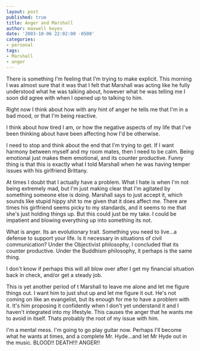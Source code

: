 ```yaml
---
layout: post
published: true
title: Anger and Marshall
author: maxwell keyes
date: '2003-10-06 22:02:00 -0500'
categories:
- personal
tags:
- Marshall
- anger
---
```


There is something I'm feeling that I'm trying to make explicit. This morning I was almost sure that it was that I felt
that Marshall was acting like he fully understood what he was talking about, however what he was telling me I soon did
agree with when I opened up to talking to him.

Right now I think about how with any hint of anger he tells me that I'm in a bad mood, or that I'm being reactive.

I think about how tired I am, or how the negative aspects of my life that I've been thinking about have been affecting
how I'd be otherwise.

I need to stop and think about the end that I'm trying to get. If I want harmony between myself and my room mates, then
I need to be calm. Being emotional just makes them emotional, and its counter productive. Funny thing is that this is
exactly what I told Marshall when he was having temper issues with his girlfriend Brittany.

At times I doubt that I actually have a problem. What I hate is when I'm not being extremely mad, but I'm just making
clear that I'm agitated by something someone else is doing. Marshall says to just accept it, which sounds like stupid
hippy shit to me given that it does affect me. There are times his girlfriend seems picky to my standards, and it seems
to me that she's just holding things up. But this could just be my take. I could be impatient and blowing everything up
into something its not.

What is anger. Its an evolutionary trait. Something you need to live...a defense to support your life. Is it necessary
in situations of civil communication? Under the Objectivist philosophy, I concluded that its counter productive. Under the Buddhism philosophy, it perhaps is the same thing.

I don't know if perhaps this will all blow over after I get my financial situation back in check, and/or get a steady
job.

This is yet another period of t Marshall to leave me alone and let me figure things out. I want him to just shut up and
let me figure it out. He's not coming on like an evangelist, but its enough for me to have a problem with it. It's him
proposing it confidently when I don't yet understand it and I haven't integrated into my lifestyle. This causes the
anger that he wants me to avoid in itself. Thats probably the root of my issue with him.

I'm a mental mess. I'm going to go play guitar now. Perhaps I'll become what he wants at times, and a complete Mr.
Hyde...and let Mr Hyde out in the music. BLOOD!! DEATH!!! ANGER!!
